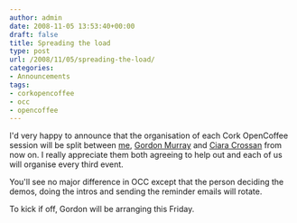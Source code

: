 ```yaml
---
author: admin
date: 2008-11-05 13:53:40+00:00
draft: false
title: Spreading the load
type: post
url: /2008/11/05/spreading-the-load/
categories:
- Announcements
tags:
- corkopencoffee
- occ
- opencoffee
---
```


I'd very happy to announce that the organisation of each Cork OpenCoffee session will be split between [me](http://business.loudervoice.com/), [Gordon Murray](http://www.ewritecork.com/) and [Ciara Crossan](http://www.weddingdates.ie/) from now on. I really appreciate them both agreeing to help out and each of us will organise every third event.

You'll see no major difference in OCC except that the person deciding the demos, doing the intros and sending the reminder emails will rotate.

To kick if off, Gordon will be arranging this Friday.
